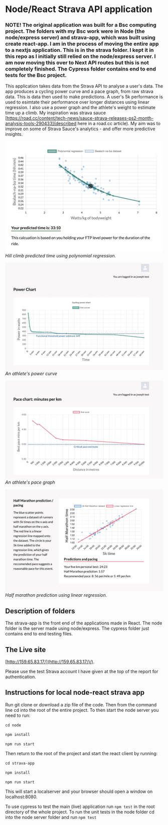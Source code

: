 # Node/React Strava API application

### NOTE! The original application was built for a Bsc computing project. The folders with my Bsc work were in Node (the node/express server) and strava-app, which was built using create react-app. I am in the process of moving the entire app to a nextjs application. This is in the strava folder. I kept it in this repo as I initially still relied on the node/express server. I am now moving this over to Next API routes but this is not completely finished. The Cypress folder contains end to end tests for the Bsc project.

This application takes data from the Strava API to analyse a user's data. The app produces a cycling power curve and a pace graph, from raw strava data. This is data then used to make predictions. A user's 5k performance is used to esimtate their performance over longer distances using linear regression. I also use a power graph and the athlete's weight to estimate time up a climb. My inspiration was strava sauce [https://road.cc/content/tech-news/sauce-strava-releases-ps2-month-analysis-tools-290433](described here in a road.cc article). My aim was to improve on some of Strava Sauce's analytics - and offer more predictive insights. 


![Screenshot 1](./images/screen1.jpg)
*Hill climb predicted time using polynomial regression.*

![Screenshot 2](./images/screen2.jpg)
*An athlete's power curve*

![Screenshot 3](./images/screen3.jpg)
*An athlete's pace graph*

![Screenshot 4](./images/screen4.jpg)
*Half marathon prediction using linear regression.*

## Description of folders

The strava-app is the front end of the applications made in React. The node folder is the server
made using node/express. The cypress folder just contains end to end testing files.

## The Live site

[http://159.65.83.17/](http://159.65.83.17/)/).

Please use the test Strava account I have given at the top of the report for authentication. 

## Instructions for local node-react strava app

Run git clone or download a zip file of the code. Then from the command line cd into the root of the entire project.
To then start the node server you need to run:

```
cd node
```
```
npm install
```
```
npm run start
```
Then return to the root of the project and start the react client by running:

```
cd strava-app
```
```
npm install
```
```
npm run start
```
This will start a localserver and your browser should open a window
on localhost:8080. 

To use cypress to test the main (live) application run ```npm test``` in the root directory of the whole project. 
To run the unit tests in the node folder cd into the node server folder and run ```npm test```

